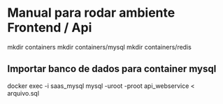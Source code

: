 # Manual para rodar ambiente Frontend / Api

mkdir containers
mkdir containers/mysql
mkdir containers/redis


## Importar banco de dados para container mysql

docker exec -i saas_mysql mysql -uroot -proot api_webservice < arquivo.sql